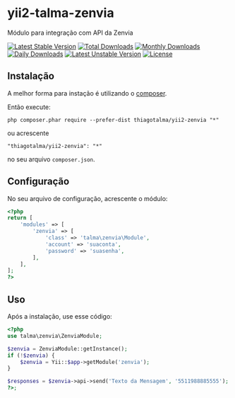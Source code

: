 yii2-talma-zenvia
===========
Módulo para integração com API da Zenvia

[![Latest Stable Version](https://poser.pugx.org/thiagotalma/yii2-zenvia/v/stable)](https://packagist.org/packages/thiagotalma/yii2-zenvia) [![Total Downloads](https://poser.pugx.org/thiagotalma/yii2-zenvia/downloads)](https://packagist.org/packages/thiagotalma/yii2-zenvia) [![Monthly Downloads](https://poser.pugx.org/thiagotalma/yii2-zenvia/d/monthly)](https://packagist.org/packages/thiagotalma/yii2-zenvia) [![Daily Downloads](https://poser.pugx.org/thiagotalma/yii2-zenvia/d/daily)](https://packagist.org/packages/thiagotalma/yii2-zenvia) [![Latest Unstable Version](https://poser.pugx.org/thiagotalma/yii2-zenvia/v/unstable)](https://packagist.org/packages/thiagotalma/yii2-zenvia) [![License](https://poser.pugx.org/thiagotalma/yii2-zenvia/license)](https://packagist.org/packages/thiagotalma/yii2-zenvia)

Instalação
------------

A melhor forma para instação é utilizando o [composer](http://getcomposer.org/download/).

Então execute:

```
php composer.phar require --prefer-dist thiagotalma/yii2-zenvia "*"
```

ou acrescente

```
"thiagotalma/yii2-zenvia": "*"
```

no seu arquivo `composer.json`.

Configuração
-----

No seu arquivo de configuração, acrescente o módulo:

```php
<?php
return [
    'modules' => [
        'zenvia' => [
            'class' => 'talma\zenvia\Module',
            'account' => 'suaconta',
            'password' => 'suasenha',
        ],
    ],
];
?>
```

Uso
-----

Após a instalação, use esse código:

```php
<?php
use talma\zenvia\ZenviaModule;

$zenvia = ZenviaModule::getInstance();
if (!$zenvia) {
    $zenvia = Yii::$app->getModule('zenvia');
}

$responses = $zenvia->api->send('Texto da Mensagem', '5511988885555');
?>;
```
